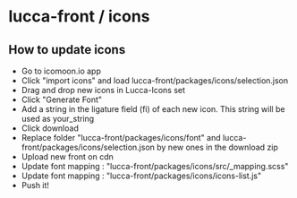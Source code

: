 # lucca-front / icons

## How to update icons

- Go to icomoon.io app
- Click "import icons" and load lucca-front/packages/icons/selection.json
- Drag and drop new icons in Lucca-Icons set
- Click "Generate Font"
- Add a string in the ligature field (fi) of each new icon. This string will be used as <span aria-hidden="true" class="lucca-icon">your_string</span>
- Click download
- Replace folder "lucca-front/packages/icons/font" and lucca-front/packages/icons/selection.json by new ones in the download zip
- Upload new front on cdn
- Update font mapping : "lucca-front/packages/icons/src/_mapping.scss"
- Update font mapping : "lucca-front/packages/icons/icons-list.js"
- Push it!
